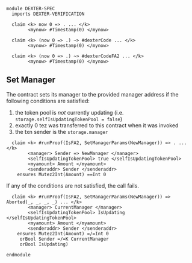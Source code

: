 ```k
module DEXTER-SPEC
  imports DEXTER-VERIFICATION

  claim <k> now 0 => . ... </k>
        <mynow> #Timestamp(0) </mynow>

  claim <k> (now 0 => .) ~> #dexterCode ... </k>
        <mynow> #Timestamp(0) </mynow>

  claim <k> (now 0 => .) ~> #dexterCodeFA2 ... </k>
        <mynow> #Timestamp(0) </mynow>
```

## Set Manager

The contract sets its manager to the provided manager address if the following conditions are satisfied:

1.  the token pool is _not_ currently updating (i.e. `storage.selfIsUpdatingTokenPool = false`)
2.  exactly 0 tez was transferred to this contract when it was invoked
3.  the txn sender is the `storage.manager`

```
  claim <k> #runProof(IsFA2, SetManagerParams(NewManager)) => . ... </k>
        <manager> Sender => NewManager </manager>
        <selfIsUpdatingTokenPool> true </selfIsUpdatingTokenPool>
        <myamount> Amount </myamount>
        <senderaddr> Sender </senderaddr>
    ensures Mutez2Int(Amount) ==Int 0
```

If any of the conditions are not satisfied, the call fails.

```
  claim <k> #runProof(IsFA2, SetManagerParams(NewManager)) => Aborted(_, _, _, _) ... </k>
        <manager> CurrentManager </manager>
        <selfIsUpdatingTokenPool> IsUpdating </selfIsUpdatingTokenPool>
        <myamount> Amount </myamount>
        <senderaddr> Sender </senderaddr>
    ensures Mutez2Int(Amount) =/=Int 0
     orBool Sender =/=K CurrentManager
     orBool IsUpdating)
```

```k
endmodule
```
